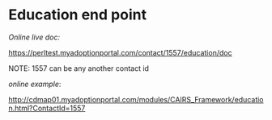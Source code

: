 #  Education end point


*Online live doc:* 

https://perltest.myadoptionportal.com/contact/1557/education/doc

NOTE: 1557 can be any another contact id

*online example*: 

http://cdmap01.myadoptionportal.com/modules/CAIRS_Framework/education.html?ContactId=1557
